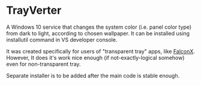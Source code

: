 # TrayVerter
A Windows 10 service that changes the system color (i.e. panel color type) from dark to light, according to chosen wallpaper.
It can be installed using installutil command in VS developer console.

It was created specifically for users of "transparent tray" apps, like [FalconX](https://github.com/ChrisAnd1998/FalconX-Center-Taskbar).
However, It does it's work nice enough (if not-exactly-logical somehow) even for non-transparent tray.

Separate installer is to be added after the main code is stable enough.
